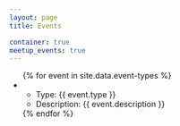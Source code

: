 ```yaml
---
layout: page
title: Events

container: true
meetup_events: true
---
```


<ul>
  {% for event in site.data.event-types %}
    <li>
      <ul>
        <li>Type: {{ event.type }}</li>
        <li>Description: {{ event.description }}</li>
      </ul>
    </li>
  {% endfor %}
</ul>

<section id="meetup-events" class="container-fluid">
    <meetup-events
        id="events"
        max-events="5">
    </meetup-events>
</section>
